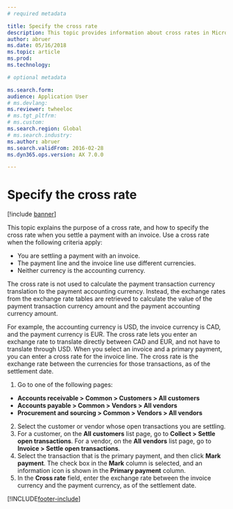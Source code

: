 ```yaml
---
# required metadata

title: Specify the cross rate
description: This topic provides information about cross rates in Microsoft Dynamics 365 Finance. 
author: abruer
ms.date: 05/16/2018
ms.topic: article
ms.prod: 
ms.technology: 

# optional metadata

ms.search.form: 
audience: Application User
# ms.devlang: 
ms.reviewer: twheeloc
# ms.tgt_pltfrm: 
# ms.custom: 
ms.search.region: Global
# ms.search.industry: 
ms.author: abruer
ms.search.validFrom: 2016-02-28
ms.dyn365.ops.version: AX 7.0.0

---
```


# Specify the cross rate

[!include [banner](../includes/banner.md)]

This topic explains the purpose of a cross rate, and how to specify the cross rate when you settle a payment with an invoice. Use a cross rate when the following criteria apply: 
-	You are settling a payment with an invoice. 
-	The payment line and the invoice line use different currencies. 
-	Neither currency is the accounting currency. 

The cross rate is not used to calculate the payment transaction currency translation to the payment accounting currency. Instead, the exchange rates from the exchange rate tables are retrieved to calculate the value of the payment transaction currency amount and the payment accounting currency amount. 

For example, the accounting currency is USD, the invoice currency is CAD, and the payment currency is EUR. The cross rate lets you enter an exchange rate to translate directly between CAD and EUR, and not have to translate through USD. 
When you select an invoice and a primary payment, you can enter a cross rate for the invoice line. The cross rate is the exchange rate between the currencies for those transactions, as of the settlement date.

1.	Go to one of the following pages:
- **Accounts receivable > Common > Customers > All customers** 
- **Accounts payable > Common > Vendors > All vendors** 
- **Procurement and sourcing > Common > Vendors > All vendors**
2.	Select the customer or vendor whose open transactions you are settling. 
3.	For a customer, on the **All customers** list page, go to **Collect > Settle open transactions**. For a vendor, on the **All vendors** list page, go to **Invoice > Settle open transactions**. 
4.	Select the transaction that is the primary payment, and then click **Mark payment**. The check box in the **Mark** column is selected, and an information icon is shown in the **Primary payment** column. 
5.	In the **Cross rate** field, enter the exchange rate between the invoice currency and the payment currency, as of the settlement date. 


[!INCLUDE[footer-include](../../includes/footer-banner.md)]
